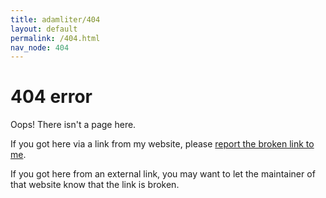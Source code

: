 ```yaml
---
title: adamliter/404
layout: default
permalink: /404.html
nav_node: 404
---
```


# 404 error

Oops! There isn't a page here.

If you got here via a link from my website, please [report the broken link to me][contact].

If you got here from an external link, you may want to let the maintainer of that website know that the link is broken.

[contact]: mailto:io@adamliter.org

